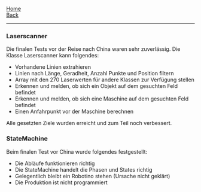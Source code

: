[Home](home)   
[Back](DokuSolidus)    
***
### Laserscanner
Die finalen Tests vor der Reise nach China waren sehr zuverlässig. Die Klasse Laserscanner kann folgendes:
- Vorhandene Linien extrahieren
- Linien nach Länge, Geradheit, Anzahl Punkte und Position filtern
- Array mit den 270 Laserwerten für andere Klassen zur Verfügung stellen
- Erkennen und melden, ob sich ein Objekt auf dem gesuchten Feld befindet
- Erkennen und melden, ob sich eine Maschine auf dem gesuchten Feld befindet
- Einen Anfahrpunkt vor der Maschine berechnen

Alle gesetzten Ziele wurden erreicht und zum Teil noch verbessert.
### StateMachine
Beim finalen Test vor China wurde folgendes festgestellt:
- Die Abläufe funktionieren richtig
- Die StateMachine handelt die Phasen und States richtig
- Gelegentlich bleibt ein Robotino stehen (Ursache nicht geklärt)
- Die Produktion ist nicht programmiert
